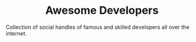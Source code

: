 <h1 style="text-align: center">Awesome Developers</h1>

Collection of social handles of famous and skilled developers all over the internet.